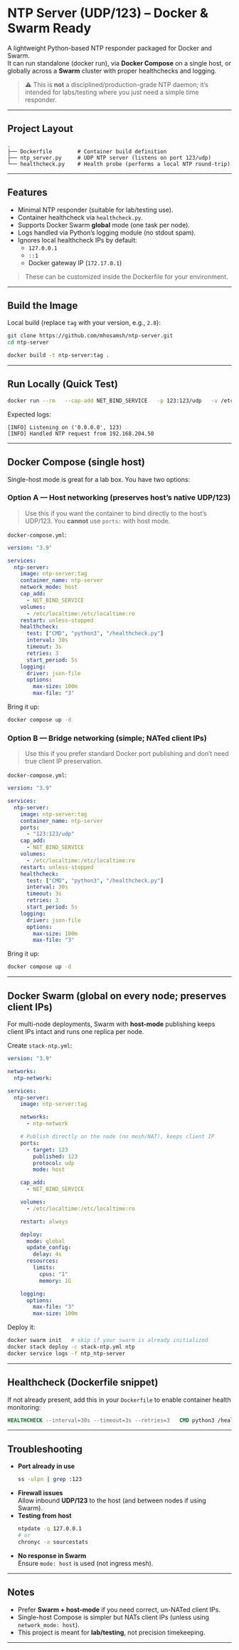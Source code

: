 # NTP Server (UDP/123) – Docker & Swarm Ready

A lightweight Python-based NTP responder packaged for Docker and Swarm.  
It can run standalone (docker run), via **Docker Compose** on a single host, or globally across a **Swarm** cluster with proper healthchecks and logging.

> ⚠️ This is **not** a disciplined/production-grade NTP daemon; it’s intended for labs/testing where you just need a simple time responder.

---

## Project Layout

```
.
├── Dockerfile        # Container build definition
├── ntp_server.py     # UDP NTP server (listens on port 123/udp)
└── healthcheck.py    # Health probe (performs a local NTP round-trip)
```

---

## Features

- Minimal NTP responder (suitable for lab/testing use).
- Container healthcheck via `healthcheck.py`.
- Supports Docker Swarm **global** mode (one task per node).
- Logs handled via Python’s logging module (no stdout spam).
- Ignores local healthcheck IPs by default:
  - `127.0.0.1`
  - `::1`
  - Docker gateway IP (`172.17.0.1`)

> These can be customized inside the Dockerfile for your environment.

---

## Build the Image

Local build (replace `tag` with your version, e.g., `2.8`):

```bash
git clone https://github.com/mhosamsh/ntp-server.git
cd ntp-server

docker build -t ntp-server:tag .
```

---

## Run Locally (Quick Test)

```bash
docker run --rm   --cap-add NET_BIND_SERVICE   -p 123:123/udp   -v /etc/localtime:/etc/localtime:ro   --name ntp-test ntp-server:tag
```

Expected logs:

```
[INFO] Listening on ('0.0.0.0', 123)
[INFO] Handled NTP request from 192.168.204.50
```

---

## Docker Compose (single host)

Single-host mode is great for a lab box. You have two options:

### Option A — Host networking (preserves host’s native UDP/123)
> Use this if you want the container to bind directly to the host’s UDP/123. You **cannot** use `ports:` with host mode.

`docker-compose.yml`:
```yaml
version: "3.9"

services:
  ntp-server:
    image: ntp-server:tag
    container_name: ntp-server
    network_mode: host
    cap_add:
      - NET_BIND_SERVICE
    volumes:
      - /etc/localtime:/etc/localtime:ro
    restart: unless-stopped
    healthcheck:
      test: ["CMD", "python3", "/healthcheck.py"]
      interval: 30s
      timeout: 3s
      retries: 3
      start_period: 5s
    logging:
      driver: json-file
      options:
        max-size: 100m
        max-file: "3"
```

Bring it up:
```bash
docker compose up -d
```

### Option B — Bridge networking (simple; NATed client IPs)
> Use this if you prefer standard Docker port publishing and don’t need true client IP preservation.

`docker-compose.yml`:
```yaml
version: "3.9"

services:
  ntp-server:
    image: ntp-server:tag
    container_name: ntp-server
    ports:
      - "123:123/udp"
    cap_add:
      - NET_BIND_SERVICE
    volumes:
      - /etc/localtime:/etc/localtime:ro
    restart: unless-stopped
    healthcheck:
      test: ["CMD", "python3", "/healthcheck.py"]
      interval: 30s
      timeout: 3s
      retries: 3
      start_period: 5s
    logging:
      driver: json-file
      options:
        max-size: 100m
        max-file: "3"
```

Bring it up:
```bash
docker compose up -d
```

---

## Docker Swarm (global on every node; preserves client IPs)

For multi-node deployments, Swarm with **host-mode** publishing keeps client IPs intact and runs one replica per node.

Create `stack-ntp.yml`:
```yaml
version: "3.9"

networks:
  ntp-network:

services:
  ntp-server:
    image: ntp-server:tag

    networks:
      - ntp-network

    # Publish directly on the node (no mesh/NAT), keeps client IP
    ports:
      - target: 123
        published: 123
        protocol: udp
        mode: host

    cap_add:
      - NET_BIND_SERVICE

    volumes:
      - /etc/localtime:/etc/localtime:ro

    restart: always

    deploy:
      mode: global
      update_config:
        delay: 4s
      resources:
        limits:
          cpus: "1"
          memory: 1G

    logging:
      options:
        max-file: "3"
        max-size: 100m
```

Deploy it:
```bash
docker swarm init   # skip if your swarm is already initialized
docker stack deploy -c stack-ntp.yml ntp
docker service logs -f ntp_ntp-server
```

---

## Healthcheck (Dockerfile snippet)

If not already present, add this in your `Dockerfile` to enable container health monitoring:

```dockerfile
HEALTHCHECK --interval=30s --timeout=3s --retries=3   CMD python3 /healthcheck.py || exit 1
```

---

## Troubleshooting

- **Port already in use**  
  ```bash
  ss -ulpn | grep :123
  ```
- **Firewall issues**  
  Allow inbound **UDP/123** to the host (and between nodes if using Swarm).
- **Testing from host**  
  ```bash
  ntpdate -q 127.0.0.1
  # or
  chronyc -a sourcestats
  ```
- **No response in Swarm**  
  Ensure `mode: host` is used (not ingress mesh).

---

## Notes

- Prefer **Swarm + host-mode** if you need correct, un-NATed client IPs.
- Single-host Compose is simpler but NATs client IPs (unless using `network_mode: host`).
- This project is meant for **lab/testing**, not precision timekeeping.

---
